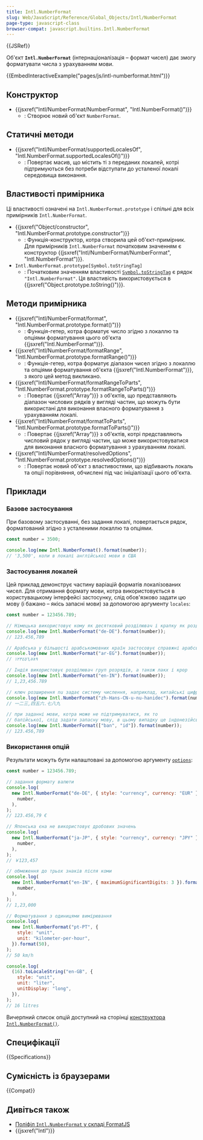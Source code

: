 ```yaml
---
title: Intl.NumberFormat
slug: Web/JavaScript/Reference/Global_Objects/Intl/NumberFormat
page-type: javascript-class
browser-compat: javascript.builtins.Intl.NumberFormat
---
```


{{JSRef}}

Об'єкт **`Intl.NumberFormat`** (інтернаціоналізація – формат чисел) дає змогу форматувати числа з урахуванням мови.

{{EmbedInteractiveExample("pages/js/intl-numberformat.html")}}

## Конструктор

- {{jsxref("Intl/NumberFormat/NumberFormat", "Intl.NumberFormat()")}}
  - : Створює новий об'єкт `NumberFormat`.

## Статичні методи

- {{jsxref("Intl/NumberFormat/supportedLocalesOf", "Intl.NumberFormat.supportedLocalesOf()")}}
  - : Повертає масив, що містить ті з переданих локалей, котрі підтримуються без потреби відступати до усталеної локалі середовища виконання.

## Властивості примірника

Ці властивості означені на `Intl.NumberFormat.prototype` і спільні для всіх примірників `Intl.NumberFormat`.

- {{jsxref("Object/constructor", "Intl.NumberFormat.prototype.constructor")}}
  - : Функція-конструктор, котра створила цей об'єкт-примірник. Для примірників `Intl.NumberFormat` початковим значенням є конструктор {{jsxref("Intl/NumberFormat/NumberFormat", "Intl.NumberFormat")}}.
- `Intl.NumberFormat.prototype[Symbol.toStringTag]`
  - : Початковим значенням властивості [`Symbol.toStringTag`](/uk/docs/Web/JavaScript/Reference/Global_Objects/Symbol/toStringTag) є рядок `"Intl.NumberFormat"`. Ця властивість використовується в {{jsxref("Object.prototype.toString()")}}.

## Методи примірника

- {{jsxref("Intl/NumberFormat/format", "Intl.NumberFormat.prototype.format()")}}
  - : Функція-гетер, котра форматує число згідно з локаллю та опціями форматування цього об'єкта {{jsxref("Intl.NumberFormat")}}.
- {{jsxref("Intl/NumberFormat/formatRange", "Intl.NumberFormat.prototype.formatRange()")}}
  - : Функція-гетер, котра форматує діапазон чисел згідно з локаллю та опціями форматування об'єкта {{jsxref("Intl.NumberFormat")}}, з якого цей метод викликано.
- {{jsxref("Intl/NumberFormat/formatRangeToParts", "Intl.NumberFormat.prototype.formatRangeToParts()")}}
  - : Повертає {{jsxref("Array")}} з об'єктів, що представляють діапазон числових рядків у вигляді частин, що можуть бути використані для виконання власного форматування з урахуванням локалі.
- {{jsxref("Intl/NumberFormat/formatToParts", "Intl.NumberFormat.prototype.formatToParts()")}}
  - : Повертає {{jsxref("Array")}} з об'єктів, котрі представляють числовий рядок у вигляді частин, що може використовуватися для виконання власного форматування з урахуванням локалі.
- {{jsxref("Intl/NumberFormat/resolvedOptions", "Intl.NumberFormat.prototype.resolvedOptions()")}}
  - : Повертає новий об'єкт з властивостями, що відбивають локаль та опції порівняння, обчислені під час ініціалізації цього об'єкта.

## Приклади

### Базове застосування

При базовому застосуванні, без задання локалі, повертається рядок, форматований згідно з усталеними локаллю та опціями.

```js
const number = 3500;

console.log(new Intl.NumberFormat().format(number));
// '3,500', коли в локалі англійської мови в США
```

### Застосування локалей

Цей приклад демонструє частину варіацій форматів локалізованих чисел. Для отримання формату мови, котра використовується в користувацькому інтерфейсі застосунку, слід обов'язково задати цю мову (і бажано – якісь запасні мови) за допомогою аргументу `locales`:

```js
const number = 123456.789;

// Німецька використовує кому як десятковий розділювач і крапку як розділювач груп розрядів
console.log(new Intl.NumberFormat("de-DE").format(number));
// 123.456,789

// Арабська у більшості арабськомовних країн застосовує справжні арабські цифри
console.log(new Intl.NumberFormat("ar-EG").format(number));
// ١٢٣٤٥٦٫٧٨٩

// Індія використовує розділювач груп розрядів, а також лакх і крор
console.log(new Intl.NumberFormat("en-IN").format(number));
// 1,23,456.789

// ключ розширення nu задає систему числення, наприклад, китайські цифри
console.log(new Intl.NumberFormat("zh-Hans-CN-u-nu-hanidec").format(number));
// 一二三,四五六.七八九

// при заданні мови, котра може не підтримуватися, як то
// балійської, слід задати запасну мову, в цьому випадку це індонезійська
console.log(new Intl.NumberFormat(["ban", "id"]).format(number));
// 123.456,789
```

### Використання опцій

Результати можуть бути налаштовані за допомогою аргументу [`options`](/uk/docs/Web/JavaScript/Reference/Global_Objects/Intl/NumberFormat/NumberFormat#options):

```js
const number = 123456.789;

// задання формату валюти
console.log(
  new Intl.NumberFormat("de-DE", { style: "currency", currency: "EUR" }).format(
    number,
  ),
);
// 123.456,79 €

// Японська єна не використовує дробових значень
console.log(
  new Intl.NumberFormat("ja-JP", { style: "currency", currency: "JPY" }).format(
    number,
  ),
);
// ￥123,457

// обмеження до трьох знаків після коми
console.log(
  new Intl.NumberFormat("en-IN", { maximumSignificantDigits: 3 }).format(
    number,
  ),
);
// 1,23,000

// Форматування з одиницями вимірювання
console.log(
  new Intl.NumberFormat("pt-PT", {
    style: "unit",
    unit: "kilometer-per-hour",
  }).format(50),
);
// 50 km/h

console.log(
  (16).toLocaleString("en-GB", {
    style: "unit",
    unit: "liter",
    unitDisplay: "long",
  }),
);
// 16 litres
```

Вичерпний список опцій доступний на сторінці [конструктора `Intl.NumberFormat()`](/uk/docs/Web/JavaScript/Reference/Global_Objects/Intl/NumberFormat/NumberFormat#options).

## Специфікації

{{Specifications}}

## Сумісність із браузерами

{{Compat}}

## Дивіться також

- [Поліфіл `Intl.NumberFormat` у складі FormatJS](https://formatjs.io/docs/polyfills/intl-numberformat/)
- {{jsxref("Intl")}}
